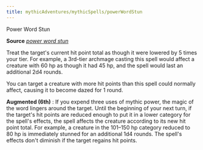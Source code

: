 ```yaml
---
title: mythicAdventures/mythicSpells/powerWordStun
---
```

Power Word Stun

**Source** [_power word stun_](spells/powerWordStun.md#_power-word-stun)

Treat the target's current hit point total as though it were lowered by 5 times your tier. For example, a 3rd-tier archmage casting this spell would affect a creature with 60 hp as though it had 45 hp, and the spell would last an additional 2d4 rounds.

You can target a creature with more hit points than this spell could normally affect, causing it to become dazed for 1 round.

**Augmented (6th)** : If you expend three uses of mythic power, the magic of the word lingers around the target. Until the beginning of your next turn, if the target's hit points are reduced enough to put it in a lower category for the spell's effects, the spell affects the creature according to its new hit point total. For example, a creature in the 101–150 hp category reduced to 80 hp is immediately stunned for an additional 1d4 rounds. The spell's effects don't diminish if the target regains hit points.

